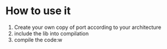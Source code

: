 # How to use it
1. Create your own copy of port according to your architecture
2. include the lib into compilation
3. compile the code:w
